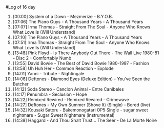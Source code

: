 #Log of 16 day

1. [00:00] System of a Down - Mezmerize - B.Y.O.B.
1. [07:06] The Piano Guys - A Thousand Years - A Thousand Years
1. [07:07] Irma Thomas - Straight From The Soul - Anyone Who Knows What Love Is (Will Understand)
1. [07:10] The Piano Guys - A Thousand Years - A Thousand Years
1. [07:51] Irma Thomas - Straight From The Soul - Anyone Who Knows What Love Is (Will Understand)
1. [13:48] Pink Floyd - Is There Anybody Out There - The Wall Live 1980-81 - Disc 2 - Comfortably Numb
1. [13:55] David Bowie - The Best of David Bowie 1980-1987 - Fashion
1. [13:58] Uh Huh Her - Common Reaction - Explode
1. [14:01] Yanni - Tribute - Nightingale
1. [14:06] Deftones - Diamond Eyes (Deluxe Edition) - You've Seen the Butcher
1. [14:12] Soda Stereo - Cancion Animal - Entre Caníbales
1. [14:17] Penumbra - Seclusion - Hope
1. [14:22] Remixed Rewired - Remixed Rewired - Crimewave
1. [14:27] Deftones - My Own Summer (Shove It) (Single) - Bored (live)
1. [14:32] Kousaki Satoru - Bakemonogatari OP5 Single - sugar sweet nightmare - Sugar Sweet Nightmare (instrumental)
1. [14:38] Haggard - And Thou Shalt Trust... The Seer - De La Morte Noire
